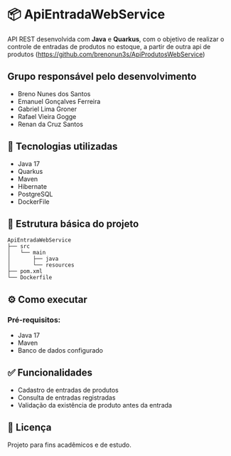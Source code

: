 
# 📦 ApiEntradaWebService

API REST desenvolvida com **Java** e **Quarkus**, com o objetivo de realizar o controle de entradas de produtos no estoque, a partir de outra api de produtos (https://github.com/brenonun3s/ApiProdutosWebService)

## Grupo responsável pelo desenvolvimento

- Breno Nunes dos Santos
- Emanuel Gonçalves Ferreira
- Gabriel Lima Groner
- Rafael Vieira Gogge
- Renan da Cruz Santos

## 🚀 Tecnologias utilizadas

- Java 17
- Quarkus
- Maven
- Hibernate
- PostgreSQL
- DockerFile

## 📂 Estrutura básica do projeto

```
ApiEntradaWebService
├── src
│   └── main
│       ├── java
│       └── resources
├── pom.xml
└── Dockerfile
```

## ⚙️ Como executar

### Pré-requisitos:

- Java 17
- Maven
- Banco de dados configurado

## ✅ Funcionalidades

- Cadastro de entradas de produtos
- Consulta de entradas registradas
- Validação da existência de produto antes da entrada

## 📄 Licença

Projeto para fins acadêmicos e de estudo.
